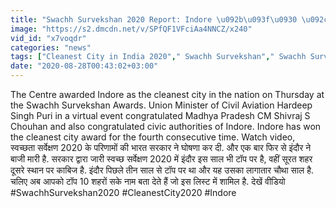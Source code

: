 ```yaml
---
title: "Swachh Survekshan 2020 Report: Indore \u092b\u093f\u0930 \u092c\u0928\u093e \u0928\u0902\u092c\u0930-1, \u092f\u0947 \u0939\u0948\u0902 Top-10 Cities \u0915\u0947 \u0928\u093e\u092e \u0935\u0928\u0907\u0902\u0921\u093f\u092f\u093e \u0939\u093f\u0902\u0926\u0940"
image: "https://s2.dmcdn.net/v/SPfQF1VFciAa4NNCZ/x240"
vid_id: "x7voqdr"
categories: "news"
tags: ["Cleanest City in India 2020"," Swachh Survekshan"," Swachh Survekshan 2020"]
date: "2020-08-28T00:43:02+03:00"
---
```

The Centre awarded Indore as the cleanest city in the nation on Thursday at the Swachh Survekshan Awards. Union Minister of Civil Aviation Hardeep Singh Puri in a virtual event congratulated Madhya Pradesh CM Shivraj S Chouhan and also congratulated civic authorities of Indore. Indore has won the cleanest city award for the fourth consecutive time. Watch video,  <br>स्वच्छता सर्वेक्षण 2020 के परिणामों की भारत सरकार ने घोषणा कर दी. और एक बार फिर से इंदौर ने बाजी मारी है. सरकार द्वारा जारी स्वच्छ सर्वेक्षण 2020 में इंदौर इस साल भी टॉप पर है, वहीं सूरत शहर दूसरे स्थान पर काबिज है. इंदौर पिछले तीन साल से टॉप पर था और यह उसका लागातार चौथा साल है. चलिए  अब आपको टॉप 10 शहरों सके नाम बता देते हैं जो इस लिस्ट में शामिल है. देखें वीडियो  <br>#SwachhSurvekshan2020 #CleanestCity2020 #Indore
